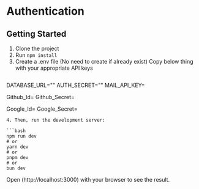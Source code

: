 # Authentication

## Getting Started

1. Clone the project
2. Run ```npm install```
3. Create a .env file (No need to create if already exist)
   Copy below thing with your appropriate API keys
   ```
  DATABASE_URL=""
  AUTH_SECRET=""
  MAIL_API_KEY=

  Github_Id=
  Github_Secret=

  Google_Id=
  Google_Secret=
   ```
4. Then, run the development server:

```bash
npm run dev
# or
yarn dev
# or
pnpm dev
# or
bun dev
```

Open (http://localhost:3000) with your browser to see the result.
